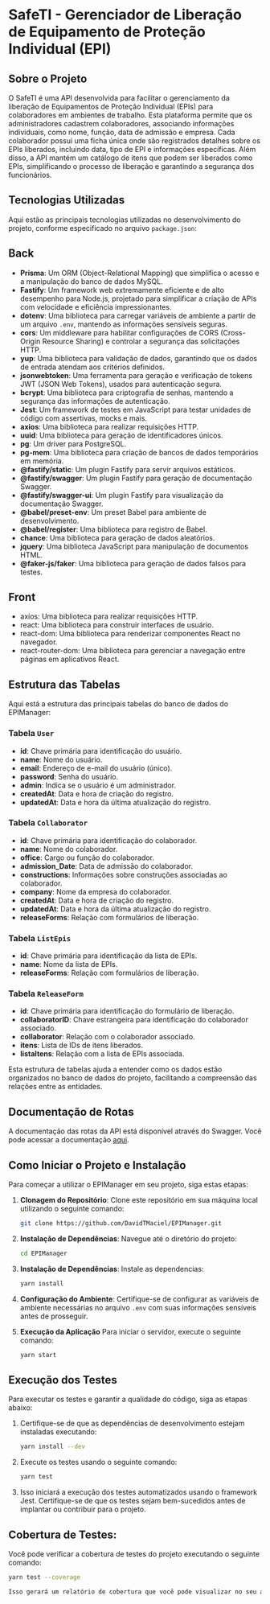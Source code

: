 # SafeTI - Gerenciador de Liberação de Equipamento de Proteção Individual (EPI)

## Sobre o Projeto

O SafeTI é uma API desenvolvida para facilitar o gerenciamento da liberação de Equipamentos de Proteção Individual (EPIs) para colaboradores em ambientes de trabalho. Esta plataforma permite que os administradores cadastrem colaboradores, associando informações individuais, como nome, função, data de admissão e empresa. Cada colaborador possui uma ficha única onde são registrados detalhes sobre os EPIs liberados, incluindo data, tipo de EPI e informações específicas. Além disso, a API mantém um catálogo de itens que podem ser liberados como EPIs, simplificando o processo de liberação e garantindo a segurança dos funcionários.

## Tecnologias Utilizadas

Aqui estão as principais tecnologias utilizadas no desenvolvimento do projeto, conforme especificado no arquivo `package.json`:
## Back
- **Prisma**: Um ORM (Object-Relational Mapping) que simplifica o acesso e a manipulação do banco de dados MySQL.
- **Fastify**: Um framework web extremamente eficiente e de alto desempenho para Node.js, projetado para simplificar a criação de APIs com velocidade e eficiência impressionantes.
- **dotenv**: Uma biblioteca para carregar variáveis de ambiente a partir de um arquivo `.env`, mantendo as informações sensíveis seguras.
- **cors**: Um middleware para habilitar configurações de CORS (Cross-Origin Resource Sharing) e controlar a segurança das solicitações HTTP.
- **yup**: Uma biblioteca para validação de dados, garantindo que os dados de entrada atendam aos critérios definidos.
- **jsonwebtoken**: Uma ferramenta para geração e verificação de tokens JWT (JSON Web Tokens), usados para autenticação segura.
- **bcrypt**: Uma biblioteca para criptografia de senhas, mantendo a segurança das informações de autenticação.
- **Jest**: Um framework de testes em JavaScript para testar unidades de código com assertivas, mocks e mais.
- **axios**: Uma biblioteca para realizar requisições HTTP.
- **uuid**: Uma biblioteca para geração de identificadores únicos.
- **pg**: Um driver para PostgreSQL.
- **pg-mem**: Uma biblioteca para criação de bancos de dados temporários em memória.
- **@fastify/static**: Um plugin Fastify para servir arquivos estáticos.
- **@fastify/swagger**: Um plugin Fastify para geração de documentação Swagger.
- **@fastify/swagger-ui**: Um plugin Fastify para visualização da documentação Swagger.
- **@babel/preset-env**: Um preset Babel para ambiente de desenvolvimento.
- **@babel/register**: Uma biblioteca para registro de Babel.
- **chance**: Uma biblioteca para geração de dados aleatórios.
- **jquery**: Uma biblioteca JavaScript para manipulação de documentos HTML.
- **@faker-js/faker**: Uma biblioteca para geração de dados falsos para testes.

## Front

- axios: Uma biblioteca para realizar requisições HTTP.
- react: Uma biblioteca para construir interfaces de usuário.
- react-dom: Uma biblioteca para renderizar componentes React no navegador.
- react-router-dom: Uma biblioteca para gerenciar a navegação entre páginas em aplicativos React.

## Estrutura das Tabelas

Aqui está a estrutura das principais tabelas do banco de dados do EPIManager:

### Tabela `User`

- **id**: Chave primária para identificação do usuário.
- **name**: Nome do usuário.
- **email**: Endereço de e-mail do usuário (único).
- **password**: Senha do usuário.
- **admin**: Indica se o usuário é um administrador.
- **createdAt**: Data e hora de criação do registro.
- **updatedAt**: Data e hora da última atualização do registro.

### Tabela `Collaborator`

- **id**: Chave primária para identificação do colaborador.
- **name**: Nome do colaborador.
- **office**: Cargo ou função do colaborador.
- **admission_Date**: Data de admissão do colaborador.
- **constructions**: Informações sobre construções associadas ao colaborador.
- **company**: Nome da empresa do colaborador.
- **createdAt**: Data e hora de criação do registro.
- **updatedAt**: Data e hora da última atualização do registro.
- **releaseForms**: Relação com formulários de liberação.

### Tabela `ListEpis`

- **id**: Chave primária para identificação da lista de EPIs.
- **name**: Nome da lista de EPIs.
- **releaseForms**: Relação com formulários de liberação.

### Tabela `ReleaseForm`

- **id**: Chave primária para identificação do formulário de liberação.
- **collaboratorID**: Chave estrangeira para identificação do colaborador associado.
- **collaborator**: Relação com o colaborador associado.
- **itens**: Lista de IDs de itens liberados.
- **listaItens**: Relação com a lista de EPIs associada.

Esta estrutura de tabelas ajuda a entender como os dados estão organizados no banco de dados do projeto, facilitando a compreensão das relações entre as entidades.


## Documentação de Rotas

A documentação das rotas da API está disponível através do Swagger. Você pode acessar a documentação [aqui]().

## Como Iniciar o Projeto e Instalação

Para começar a utilizar o EPIManager em seu projeto, siga estas etapas:

1. **Clonagem do Repositório**: Clone este repositório em sua máquina local utilizando o seguinte comando:

   ```bash
   git clone https://github.com/DavidTMaciel/EPIManager.git

2. **Instalação de Dependências**: Navegue até o diretório do projeto:

   ```bash
   cd EPIManager
3. **Instalação de Dependências**: Instale as dependencias:
   ```bash
   yarn install
4. **Configuração do Ambiente**: Certifique-se de configurar as variáveis de ambiente necessárias no arquivo `.env` com suas informações sensíveis antes de prosseguir.

5. **Execução da Aplicação**
Para iniciar o servidor, execute o seguinte comando:
   ```bash
   yarn start
## Execução dos Testes

Para executar os testes e garantir a qualidade do código, siga as etapas abaixo:

1. Certifique-se de que as dependências de desenvolvimento estejam instaladas executando:

   ```bash
   yarn install --dev
2. Execute os testes usando o seguinte comando:
   ```bash
   yarn test
3. Isso iniciará a execução dos testes automatizados usando o framework Jest. Certifique-se de que os testes sejam bem-sucedidos antes de implantar ou contribuir para o projeto.
## Cobertura de Testes:
  Você pode verificar a cobertura de testes do projeto executando o seguinte comando:
  ```bash
  yarn test --coverage

Isso gerará um relatório de cobertura que você pode visualizar no seu ambiente de desenvolvimento. Geralmente, o relatório de cobertura é gerado em uma pasta como coverage/ ou similar.

